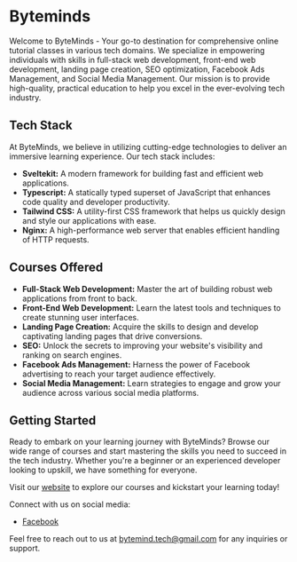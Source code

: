 # Byteminds

Welcome to ByteMinds - Your go-to destination for comprehensive online tutorial classes in various tech domains. We specialize in empowering individuals with skills in full-stack web development, front-end web development, landing page creation, SEO optimization, Facebook Ads Management, and Social Media Management. Our mission is to provide high-quality, practical education to help you excel in the ever-evolving tech industry.

## Tech Stack

At ByteMinds, we believe in utilizing cutting-edge technologies to deliver an immersive learning experience. Our tech stack includes:
- <b>Sveltekit:</b> A modern framework for building fast and efficient web applications.
- <b>Typescript:</b> A statically typed superset of JavaScript that enhances code quality and developer productivity.
- <b>Tailwind CSS:</b> A utility-first CSS framework that helps us quickly design and style our applications with ease.
- <b>Nginx:</b> A high-performance web server that enables efficient handling of HTTP requests.

## Courses Offered

- <b>Full-Stack Web Development:</b> Master the art of building robust web applications from front to back.
- <b>Front-End Web Development:</b> Learn the latest tools and techniques to create stunning user interfaces.
- <b>Landing Page Creation:</b> Acquire the skills to design and develop captivating landing pages that drive conversions.
- <b>SEO:</b> Unlock the secrets to improving your website's visibility and ranking on search engines.
- <b>Facebook Ads Management:</b> Harness the power of Facebook advertising to reach your target audience effectively.
- <b>Social Media Management:</b> Learn strategies to engage and grow your audience across various social media platforms.

## Getting Started

Ready to embark on your learning journey with ByteMinds? Browse our wide range of courses and start mastering the skills you need to succeed in the tech industry. Whether you're a beginner or an experienced developer looking to upskill, we have something for everyone.

Visit our [website](https://byteminds.tech) to explore our courses and kickstart your learning today!

Connect with us on social media:
- [Facebook](https://www.facebook.com/byteminds)

Feel free to reach out to us at bytemind.tech@gmail.com for any inquiries or support.
